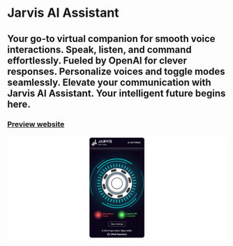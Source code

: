 # Jarvis AI Assistant

## Your go-to virtual companion for smooth voice interactions. Speak, listen, and command effortlessly. Fueled by OpenAI for clever responses. Personalize voices and toggle modes seamlessly. Elevate your communication with Jarvis AI Assistant. Your intelligent future begins here.

### [Preview website](https://jarvis-ai-assistant-milyaz-kamil.netlify.app/) 
![](./src/assets/images/readme-image.png)
